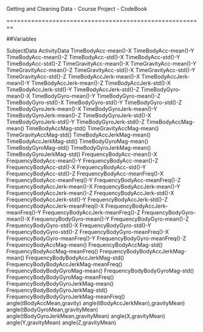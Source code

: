 Getting and Cleaning Data - Course Project - CodeBook

========================================================

##Variables

SubjectData
ActivityData
TimeBodyAcc-mean()-X
TimeBodyAcc-mean()-Y
TimeBodyAcc-mean()-Z
TimeBodyAcc-std()-X
TimeBodyAcc-std()-Y
TimeBodyAcc-std()-Z
TimeGravityAcc-mean()-X
TimeGravityAcc-mean()-Y
TimeGravityAcc-mean()-Z
TimeGravityAcc-std()-X
TimeGravityAcc-std()-Y
TimeGravityAcc-std()-Z
TimeBodyAccJerk-mean()-X
TimeBodyAccJerk-mean()-Y
TimeBodyAccJerk-mean()-Z
TimeBodyAccJerk-std()-X
TimeBodyAccJerk-std()-Y
TimeBodyAccJerk-std()-Z
TimeBodyGyro-mean()-X
TimeBodyGyro-mean()-Y
TimeBodyGyro-mean()-Z
TimeBodyGyro-std()-X
TimeBodyGyro-std()-Y
TimeBodyGyro-std()-Z
TimeBodyGyroJerk-mean()-X
TimeBodyGyroJerk-mean()-Y
TimeBodyGyroJerk-mean()-Z
TimeBodyGyroJerk-std()-X
TimeBodyGyroJerk-std()-Y
TimeBodyGyroJerk-std()-Z
TimeBodyAccMag-mean()
TimeBodyAccMag-std()
TimeGravityAccMag-mean()
TimeGravityAccMag-std()
TimeBodyAccJerkMag-mean()
TimeBodyAccJerkMag-std()
TimeBodyGyroMag-mean()
TimeBodyGyroMag-std()
TimeBodyGyroJerkMag-mean()
TimeBodyGyroJerkMag-std()
FrequencyBodyAcc-mean()-X
FrequencyBodyAcc-mean()-Y
FrequencyBodyAcc-mean()-Z
FrequencyBodyAcc-std()-X
FrequencyBodyAcc-std()-Y
FrequencyBodyAcc-std()-Z
FrequencyBodyAcc-meanFreq()-X
FrequencyBodyAcc-meanFreq()-Y
FrequencyBodyAcc-meanFreq()-Z
FrequencyBodyAccJerk-mean()-X
FrequencyBodyAccJerk-mean()-Y
FrequencyBodyAccJerk-mean()-Z
FrequencyBodyAccJerk-std()-X
FrequencyBodyAccJerk-std()-Y
FrequencyBodyAccJerk-std()-Z
FrequencyBodyAccJerk-meanFreq()-X
FrequencyBodyAccJerk-meanFreq()-Y
FrequencyBodyAccJerk-meanFreq()-Z
FrequencyBodyGyro-mean()-X
FrequencyBodyGyro-mean()-Y
FrequencyBodyGyro-mean()-Z
FrequencyBodyGyro-std()-X
FrequencyBodyGyro-std()-Y
FrequencyBodyGyro-std()-Z
FrequencyBodyGyro-meanFreq()-X
FrequencyBodyGyro-meanFreq()-Y
FrequencyBodyGyro-meanFreq()-Z
FrequencyBodyAccMag-mean()
FrequencyBodyAccMag-std()
FrequencyBodyAccMag-meanFreq()
FrequencyBodyBodyAccJerkMag-mean()
FrequencyBodyBodyAccJerkMag-std()
FrequencyBodyBodyAccJerkMag-meanFreq()
FrequencyBodyBodyGyroMag-mean()
FrequencyBodyBodyGyroMag-std()
FrequencyBodyBodyGyroMag-meanFreq()
FrequencyBodyBodyGyroJerkMag-mean()
FrequencyBodyBodyGyroJerkMag-std()
FrequencyBodyBodyGyroJerkMag-meanFreq()
angle(tBodyAccMean,gravity)
angle(tBodyAccJerkMean),gravityMean)
angle(tBodyGyroMean,gravityMean)
angle(tBodyGyroJerkMean,gravityMean)
angle(X,gravityMean)
angle(Y,gravityMean)
angle(Z,gravityMean)

